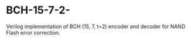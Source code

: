 # BCH-15-7-2-
Verilog implementation of BCH (15, 7, t=2) encoder and decoder for NAND Flash error correction.
